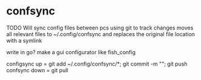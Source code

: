 # confsync
TODO
Will sync config files between pcs using git to track changes
moves all relevant files to ~/.config/confsync and replaces the original file location with a symlink

write in go?
make a gui configurator like fish_config

configsync up = git add ~/.config/confsync/*; git commit -m ""; git push
confsync down = git pull
